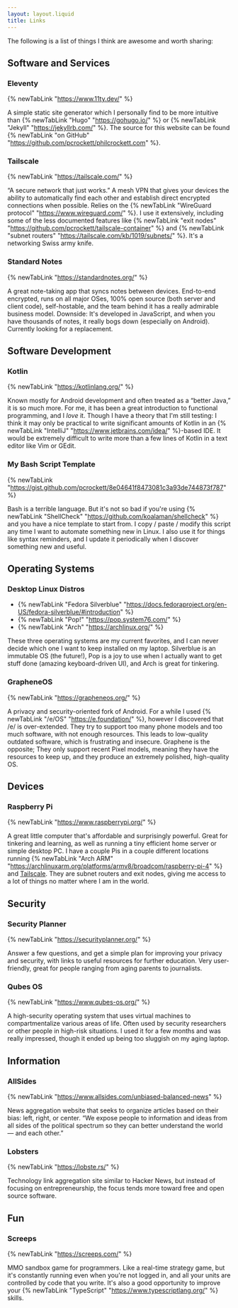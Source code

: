 ```yaml
---
layout: layout.liquid
title: Links
---
```


The following is a list of things I think are awesome and worth sharing:

## Software and Services

### Eleventy

{% newTabLink "https://www.11ty.dev/" %}

A simple static site generator which I personally find to be more intuitive than
{% newTabLink "Hugo" "https://gohugo.io/" %} or {% newTabLink "Jekyll" "https://jekyllrb.com/" %}. The source for this
website can be found {% newTabLink "on GitHub" "https://github.com/pcrockett/philcrockett.com" %}.

### Tailscale

{% newTabLink "https://tailscale.com/" %}

&ldquo;A secure network that just works.&rdquo; A mesh VPN that gives your devices the ability to automatically find
each other and establish direct encrypted connections when possible. Relies on the
{% newTabLink "WireGuard protocol" "https://www.wireguard.com/" %}. I use it extensively, including some of the less
documented features like {% newTabLink "exit nodes" "https://github.com/pcrockett/tailscale-container" %} and
{% newTabLink "subnet routers" "https://tailscale.com/kb/1019/subnets/" %}. It's a networking Swiss army knife.

### Standard Notes

{% newTabLink "https://standardnotes.org/" %}

A great note-taking app that syncs notes between devices. End-to-end encrypted, runs on all major OSes, 100% open
source (both server and client code), self-hostable, and the team behind it has a really admirable business model.
Downside: It's developed in JavaScript, and when you have thousands of notes, it really bogs down (especially on
Android). Currently looking for a replacement.

## Software Development

### Kotlin

{% newTabLink "https://kotlinlang.org/" %}

Known mostly for Android development and often treated as a &ldquo;better Java,&rdquo; it is so much more. For me, it
has been a great introduction to functional programming, and I _love_ it. Though I have a theory that I'm still
testing: I think it may only be practical to write significant amounts of Kotlin in an
{% newTabLink "IntelliJ" "https://www.jetbrains.com/idea/" %}-based IDE. It would be extremely difficult to write more
than a few lines of Kotlin in a text editor like Vim or GEdit.

### My Bash Script Template

{% newTabLink "https://gist.github.com/pcrockett/8e04641f8473081c3a93de744873f787" %}

Bash is a terrible language. But it's not so bad if you're using {% newTabLink "ShellCheck" "https://github.com/koalaman/shellcheck" %}
and you have a nice template to start from. I copy / paste / modify this script any time I want to automate something
new in Linux. I also use it for things like syntax reminders, and I update it periodically when I discover something
new and useful.

## Operating Systems

### Desktop Linux Distros

* {% newTabLink "Fedora Silverblue" "https://docs.fedoraproject.org/en-US/fedora-silverblue/#introduction" %}
* {% newTabLink "Pop!" "https://pop.system76.com/" %}
* {% newTabLink "Arch" "https://archlinux.org/" %}

These three operating systems are my current favorites, and I can never decide which one I want to keep installed on my
laptop. Silverblue is an immutable OS (the future!), Pop is a joy to use when I actually want to get stuff done (amazing
keyboard-driven UI), and Arch is great for tinkering.

### GrapheneOS

{% newTabLink "https://grapheneos.org/" %}

A privacy and security-oriented fork of Android. For a while I used {% newTabLink "/e/OS" "https://e.foundation/" %},
however I discovered that /e/ is over-extended. They try to support too many phone models and too much software, with
not enough resources. This leads to low-quality outdated software, which is frustrating and insecure. Graphene is the
opposite; They only support recent Pixel models, meaning they have the resources to keep up, and they produce an
extremely polished, high-quality OS.

## Devices

### Raspberry Pi

{% newTabLink "https://www.raspberrypi.org/" %}

A great little computer that's affordable and surprisingly powerful. Great for tinkering and learning, as well as
running a tiny efficient home server or simple desktop PC. I have a couple Pis in a couple different locations running
{% newTabLink "Arch ARM" "https://archlinuxarm.org/platforms/armv8/broadcom/raspberry-pi-4" %} and
[Tailscale](#tailscale). They are subnet routers and exit nodes, giving me access to a lot of things no matter where I
am in the world.

## Security

### Security Planner

{% newTabLink "https://securityplanner.org/" %}

Answer a few questions, and get a simple plan for improving your privacy and security, with links to useful resources
for further education. Very user-friendly, great for people ranging from aging parents to journalists.

### Qubes OS

{% newTabLink "https://www.qubes-os.org/" %}

A high-security operating system that uses virtual machines to compartmentalize various areas of life. Often used by
security researchers or other people in high-risk situations. I used it for a few months and was really impressed,
though it ended up being too sluggish on my aging laptop.

## Information

### AllSides

{% newTabLink "https://www.allsides.com/unbiased-balanced-news" %}

News aggregation website that seeks to organize articles based on their bias: left, right, or center. &ldquo;We expose
people to information and ideas from all sides of the political spectrum so they can better understand the world — and
each other.&rdquo;

### Lobsters

{% newTabLink "https://lobste.rs/" %}

Technology link aggregation site similar to Hacker News, but instead of focusing on entrepreneurship, the focus tends
more toward free and open source software.

## Fun

### Screeps 

{% newTabLink "https://screeps.com/" %}

MMO sandbox game for programmers. Like a real-time strategy game, but it's constantly running even when you're not
logged in, and all your units are controlled by code that you write. It's also a good opportunity to improve your
{% newTabLink "TypeScript" "https://www.typescriptlang.org/" %} skills.
